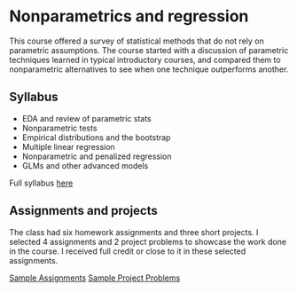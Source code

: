# Nonparametrics and regression 

This course offered a survey of statistical methods that do not rely on parametric assumptions. The course started with a discussion of parametric techniques learned in typical introductory courses, and compared them to nonparametric alternatives to see when one technique outperforms another.

## Syllabus

* EDA and review of parametric stats 
* Nonparametric tests
* Empirical distributions and the bootstrap
* Multiple linear regression
* Nonparametric and penalized regression
* GLMs and other advanced models

Full syllabus [here](https://github.com/csathler/Masters-Data-Science/blob/master/Nonparametrics-and-Regression/STAT-S681-Intro-to-Regression-Models-ONL-spring-2019.pdf)

## Assignments and projects

The class had six homework assignments and three short projects.  I selected 4 assignments and 2 project problems to showcase the work done in the course.  I received full credit or close to it in these selected assignments.

[Sample Assignments](https://github.com/csathler/Masters-Data-Science/tree/master/Nonparametrics-and-Regression/sample-assignments)
[Sample Project Problems](https://github.com/csathler/Masters-Data-Science/tree/master/Nonparametrics-and-Regression/sample-mini-projects)
